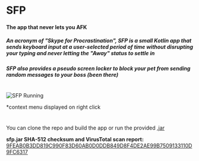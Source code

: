 # SFP

#### The app that never lets you AFK

##### An acronym of "Skype for Procrastination", SFP is a small Kotlin app that sends keyboard input at a user-selected period of time without disrupting your typing and never letting the "Away" status to settle in

##### SFP also provides a pseudo screen locker to block your pet from sending random messages to your boss (been there)

#

![SFP Running](https://i.ibb.co/qpT4xvM/skypf.png "SFP running")

*context menu displayed on right click

#

You can clone the repo and build the app or run the provided [.jar](sfp.jar) 

**sfp.jar SHA-512 checksum and VirusTotal scan report:**  
[9FEAB0B3DD819C990F83D60AB0D0DDB849D8F4DE2AE99B7509133110D9FC6317](https://www.virustotal.com/gui/file/9FEAB0B3DD819C990F83D60AB0D0DDB849D8F4DE2AE99B7509133110D9FC6317/details)